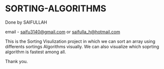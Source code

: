 # SORTING-ALGORITHMS
Done by SAIFULLAH

email - saifu3140@gmail.com or saifulla_h@hotmail.com

This is the Sorting Visulization project in which we can sort an array using differents sortings Algorithms visually. 
We can also visualize which soprting algorithm is fastest among all.

Thank you.